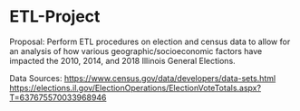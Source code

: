 # ETL-Project

Proposal:
Perform ETL procedures on election and census data to allow for an analysis of how various geographic/socioeconomic factors have impacted the 2010, 2014, and 2018 Illinois General Elections.

Data Sources:
https://www.census.gov/data/developers/data-sets.html
https://elections.il.gov/ElectionOperations/ElectionVoteTotals.aspx?T=637675570033968946